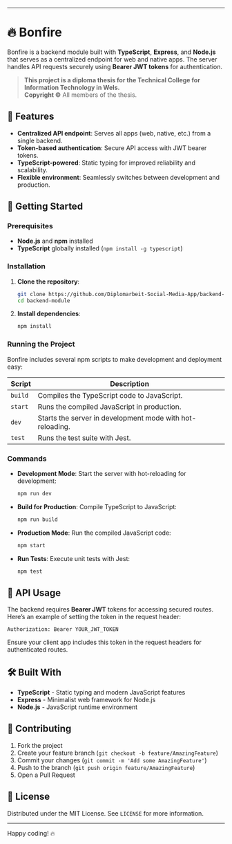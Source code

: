 
---

# 🔥 Bonfire

Bonfire is a backend module built with **TypeScript**, **Express**, and **Node.js** that serves as a centralized endpoint for web and native apps. The server handles API requests securely using **Bearer JWT tokens** for authentication.

> **This project is a diploma thesis for the Technical College for Information Technology in Wels.**  
> **Copyright ©** All members of the thesis.

## 🌟 Features

- **Centralized API endpoint**: Serves all apps (web, native, etc.) from a single backend.
- **Token-based authentication**: Secure API access with JWT bearer tokens.
- **TypeScript-powered**: Static typing for improved reliability and scalability.
- **Flexible environment**: Seamlessly switches between development and production.

## 🚀 Getting Started

### Prerequisites

- **Node.js** and **npm** installed
- **TypeScript** globally installed (`npm install -g typescript`)

### Installation

1. **Clone the repository**:

   ```bash
   git clone https://github.com/Diplomarbeit-Social-Media-App/backend-module.git
   cd backend-module
   ```

2. **Install dependencies**:

   ```bash
   npm install
   ```

### Running the Project

Bonfire includes several npm scripts to make development and deployment easy:

| Script     | Description                                   |
|------------|-----------------------------------------------|
| `build`    | Compiles the TypeScript code to JavaScript.   |
| `start`    | Runs the compiled JavaScript in production.   |
| `dev`      | Starts the server in development mode with hot-reloading. |
| `test`     | Runs the test suite with Jest.                |

### Commands

- **Development Mode**: Start the server with hot-reloading for development:

  ```bash
  npm run dev
  ```

- **Build for Production**: Compile TypeScript to JavaScript:

  ```bash
  npm run build
  ```

- **Production Mode**: Run the compiled JavaScript code:

  ```bash
  npm start
  ```

- **Run Tests**: Execute unit tests with Jest:

  ```bash
  npm test
  ```

## 📜 API Usage

The backend requires **Bearer JWT** tokens for accessing secured routes. Here’s an example of setting the token in the request header:

```http
Authorization: Bearer YOUR_JWT_TOKEN
```

Ensure your client app includes this token in the request headers for authenticated routes.

## 🛠️ Built With

- **TypeScript** - Static typing and modern JavaScript features
- **Express** - Minimalist web framework for Node.js
- **Node.js** - JavaScript runtime environment

## 🤝 Contributing

1. Fork the project
2. Create your feature branch (`git checkout -b feature/AmazingFeature`)
3. Commit your changes (`git commit -m 'Add some AmazingFeature'`)
4. Push to the branch (`git push origin feature/AmazingFeature`)
5. Open a Pull Request

## 📄 License

Distributed under the MIT License. See `LICENSE` for more information.

---

Happy coding! 🔥